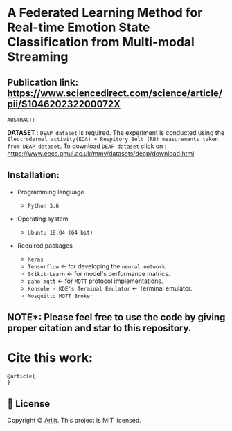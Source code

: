 # A Federated Learning Method for Real-time Emotion State Classification from Multi-modal Streaming

## Publication link: https://www.sciencedirect.com/science/article/pii/S104620232200072X

`ABSTRACT:` 

**DATASET** : `DEAP dataset` is required. The experiment is conducted using the `Electrodermal activity(EDA) + Respitory Belt (RB) measurements taken from DEAP dataset`. To download `DEAP dataset` click on : https://www.eecs.qmul.ac.uk/mmv/datasets/deap/download.html


## Installation: 
- Programming language
  - `Python 3.6`

- Operating system
  - `Ubuntu 18.04 (64 bit)` 

- Required packages
  - `Keras` 
  - `Tensorflow` &#8592; for developing the `neural network`.
  - `Scikit-Learn` &#8592; for model's performance matrics. 
  - `paho-mqtt` &#8592; for `MQTT` protocol implementations. 
  - `Konsole - KDE's Terminal Emulator` &#8592; Terminal emulator.
  -  `Mosquitto MQTT Broker`
  



## NOTE*: Please feel free to use the code by giving proper citation and star to this repository.

# Cite this work: 
    @article{
    }


## 📝 License

Copyright © [Arijit](https://github.com/officialarijit).
This project is MIT licensed.
